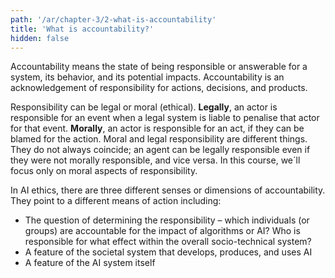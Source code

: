 ```yaml
---
path: '/ar/chapter-3/2-what-is-accountability'
title: 'What is accountability?'
hidden: false
---
```


<hero-icon heroIcon='chap3'/>

<styled-text>

Accountability means the state of being responsible or answerable for a system, its behavior, and its potential impacts. Accountability is an acknowledgement of responsibility for actions, decisions, and products.

Responsibility can be legal or moral (ethical). **Legally**, an actor is responsible for an event when a legal system is liable to penalise that actor for that event. **Morally**, an actor is responsible for an act, if they can be blamed for the action. Moral and legal responsibility are different things. They do not always coincide; an agent can be legally responsible even if they were not morally responsible, and vice versa.  In this course, we´ll focus only on moral aspects of responsibility.

In AI ethics, there are three different senses or dimensions of accountability. They point to a different means of action including:

* The question of determining the responsibility – which individuals (or groups) are accountable for the impact of algorithms or AI? Who is responsible for what effect within the overall socio-technical system?
* A feature of the societal  system that develops, produces,  and uses AI
* A feature of the AI system itself

</styled-text>
